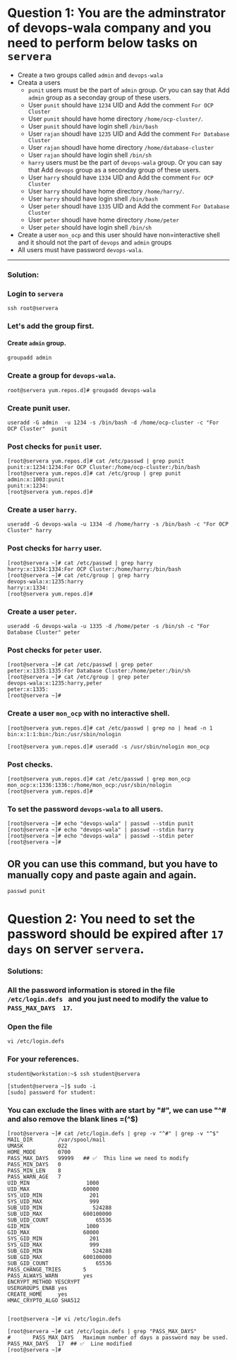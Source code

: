 # Question 1: You are the adminstrator of devops-wala company and you need to perform below tasks on `servera`

- Create a two groups called `admin` and `devops-wala`
- Creata a users
    - `punit` users must be the part of `admin` group. Or you can say that Add `admin` group as a seconday group of these users.
    - User `punit` should have `1234` UID and Add the comment `For OCP Cluster`
    - User `punit` should have home directory `/home/ocp-cluster/`.
    - User `punit` should have login shell `/bin/bash`
    - User `rajan` shoudl have `1235` UID and Add the comment `For Database Cluster`
    - User `rajan` shoudl have home directory `/home/database-cluster`
    - User `rajan` should have login shell `/bin/sh`
     - `harry` users must be the part of `devops-wala` group. Or you can say that Add `devops` group as a seconday group of these users.
    - User `harry` should have `1334` UID and Add the comment `For OCP Cluster`
    - User `harry` should have home directory `/home/harry/`.
    - User `harry` should have login shell `/bin/bash`
    - User `peter` shoudl have `1335` UID and Add the comment `For Database Cluster`
    - User `peter` shoudl have home directory `/home/peter`
    - User `peter` should have login shell `/bin/sh`
- Create a user `mon_ocp` and this user should have non=interactive shell and it should not the part of `devops` and `admin` groups
- All users must have password `devops-wala`.
---
### Solution:


### Login to `servera`
```
ssh root@servera
```
### Let's add the group first.

#### Create `admin` group.
```
groupadd admin
```
### Create a group for `devops-wala`.
```
root@servera yum.repos.d]# groupadd devops-wala
```

### Create punit user.
```
useradd -G admin  -u 1234 -s /bin/bash -d /home/ocp-cluster -c "For OCP Cluster"  punit
```

### Post checks for `punit` user.
```
[root@servera yum.repos.d]# cat /etc/passwd | grep punit
punit:x:1234:1234:For OCP Cluster:/home/ocp-cluster:/bin/bash
[root@servera yum.repos.d]# cat /etc/group | grep punit
admin:x:1003:punit
punit:x:1234:
[root@servera yum.repos.d]#
```


### Create a user `harry`.
```
useradd -G devops-wala -u 1334 -d /home/harry -s /bin/bash -c "For OCP Cluster" harry
```

### Post checks for `harry` user.

```
[root@servera ~]# cat /etc/passwd | grep harry
harry:x:1334:1334:For OCP Cluster:/home/harry:/bin/bash
[root@servera ~]# cat /etc/group | grep harry
devops-wala:x:1235:harry
harry:x:1334:
[root@servera yum.repos.d]# 
```
### Create a user `peter`.
```
useradd -G devops-wala -u 1335 -d /home/peter -s /bin/sh -c "For Database Cluster" peter
```

### Post checks for `peter` user.
```
[root@servera ~]# cat /etc/passwd | grep peter
peter:x:1335:1335:For Database Cluster:/home/peter:/bin/sh
[root@servera ~]# cat /etc/group | grep peter
devops-wala:x:1235:harry,peter
peter:x:1335:
[root@servera ~]#
```

### Create a user `mon_ocp` with no interactive shell.
```
[root@servera yum.repos.d]# cat /etc/passwd | grep no | head -n 1
bin:x:1:1:bin:/bin:/usr/sbin/nologin

[root@servera yum.repos.d]# useradd -s /usr/sbin/nologin mon_ocp 
```

### Post checks.
```
[root@servera yum.repos.d]# cat /etc/passwd | grep mon_ocp
mon_ocp:x:1336:1336::/home/mon_ocp:/usr/sbin/nologin
[root@servera yum.repos.d]#
```

### To set the password `devops-wala` to all users. 
```
[root@servera ~]# echo "devops-wala" | passwd --stdin punit
[root@servera ~]# echo "devops-wala" | passwd --stdin harry
[root@servera ~]# echo "devops-wala" | passwd --stdin peter
[root@servera ~]# 

```
## OR you can use this command, but you have to manually copy and paste again and again. 
```
passwd punit
```

# Question 2: You need to set the password should be expired after `17 days` on server `servera`.

### Solutions:

### All the password information is stored in the file `/etc/login.defs ` and you just need to modify the value to `PASS_MAX_DAYS  17`.

### Open the file
```
vi /etc/login.defs
```


### For your references.
```
student@workstation:~$ ssh student@servera

[student@servera ~]$ sudo -i
[sudo] password for student: 
```


### You can exclude the lines with are start by "#", we can use "^# and also remove the blank lines =(^$)
```
[root@servera ~]# cat /etc/login.defs | grep -v "^#" | grep -v "^$"
MAIL_DIR        /var/spool/mail
UMASK           022
HOME_MODE       0700
PASS_MAX_DAYS   99999   ## ✅  This line we need to modify
PASS_MIN_DAYS   0
PASS_MIN_LEN    8
PASS_WARN_AGE   7
UID_MIN                  1000
UID_MAX                 60000
SYS_UID_MIN               201
SYS_UID_MAX               999
SUB_UID_MIN                524288
SUB_UID_MAX             600100000
SUB_UID_COUNT               65536
GID_MIN                  1000
GID_MAX                 60000
SYS_GID_MIN               201
SYS_GID_MAX               999
SUB_GID_MIN                524288
SUB_GID_MAX             600100000
SUB_GID_COUNT               65536
PASS_CHANGE_TRIES       5
PASS_ALWAYS_WARN        yes
ENCRYPT_METHOD YESCRYPT
USERGROUPS_ENAB yes
CREATE_HOME     yes
HMAC_CRYPTO_ALGO SHA512


[root@servera ~]# vi /etc/login.defs 

[root@servera ~]# cat /etc/login.defs | grep "PASS_MAX_DAYS"
#       PASS_MAX_DAYS   Maximum number of days a password may be used.
PASS_MAX_DAYS   17  ## ✅  Line modified
[root@servera ~]# 



```

